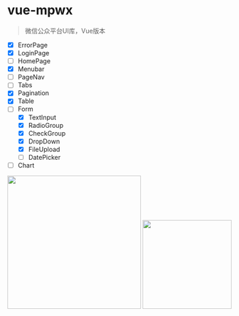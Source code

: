 # vue-mpwx

> 微信公众平台UI库，Vue版本

- [x] ErrorPage
- [x] LoginPage
- [ ] HomePage
- [x] Menubar
- [ ] PageNav
- [ ] Tabs
- [x] Pagination
- [x] Table
- [ ] Form
  - [x] TextInput
  - [x] RadioGroup
  - [x] CheckGroup
  - [x] DropDown
  - [x] FileUpload
  - [ ] DatePicker
- [ ] Chart

<img width="300" src="Snip20160529_2.png">

<img width="200" src="Snip20160529_5.png">
